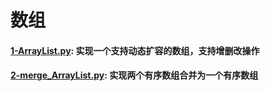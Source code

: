 
# 数组

#### [1-ArrayList.py](https://github.com/angryhen/code_with_py/blob/master/Task-1/1-ArrayList.py): 实现一个支持动态扩容的数组，支持增删改操作
#### [2-merge_ArrayList.py](https://github.com/angryhen/code_with_py/blob/master/Task-1/2-merge_ArrayList.py): 实现两个有序数组合并为一个有序数组
